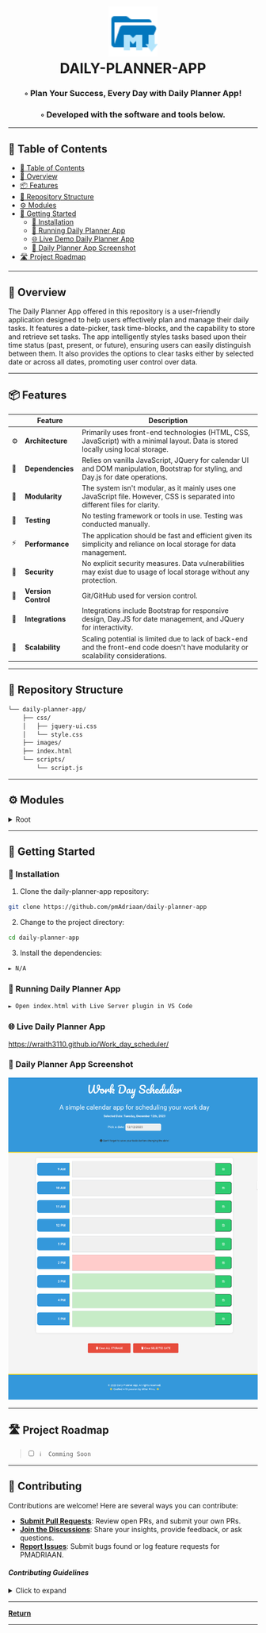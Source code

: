 <div align="center">
<h1 align="center">
<img src="https://raw.githubusercontent.com/PKief/vscode-material-icon-theme/ec559a9f6bfd399b82bb44393651661b08aaf7ba/icons/folder-markdown-open.svg" width="100" />
<br>DAILY-PLANNER-APP</h1>
<h3>◦ Plan Your Success, Every Day with Daily Planner App!</h3>
<h3>◦ Developed with the software and tools below.</h3>


</div>

---

## 📖 Table of Contents
- [📖 Table of Contents](#-table-of-contents)
- [📍 Overview](#-overview)
- [📦 Features](#-features)
- [📂 Repository Structure](#-repository-structure)
- [⚙️ Modules](#%EF%B8%8F-modules)
- [🚀 Getting Started](#-getting-started)
    - [🔧 Installation](#-installation)
    - [🤖 Running Daily Planner App](#-running-daily-planner-app)
    - [🌐 Live Demo Daily Planner App](#-live-demo-daily-planner-app)
    - [📸 Daily Planner App Screenshot ](#-daily-planner-app-screenshot)
- [🛣 Project Roadmap](#-project-roadmap)



---


## 📍 Overview

The Daily Planner App offered in this repository is a user-friendly application designed to help users effectively plan and manage their daily tasks. It features a date-picker, task time-blocks, and the capability to store and retrieve set tasks. The app intelligently styles tasks based upon their time status (past, present, or future), ensuring users can easily distinguish between them. It also provides the options to clear tasks either by selected date or across all dates, promoting user control over data.

---

## 📦 Features

|    | Feature            | Description                                                                                                        |
|----|--------------------|--------------------------------------------------------------------------------------------------------------------|
| ⚙️ | **Architecture**   | Primarily uses front-end technologies (HTML, CSS, JavaScript) with a minimal layout. Data is stored locally using local storage. |
| 🔗 | **Dependencies**   | Relies on vanilla JavaScript, JQuery for calendar UI and DOM manipulation, Bootstrap for styling, and Day.js for date operations.|
| 🧩 | **Modularity**     | The system isn't modular, as it mainly uses one JavaScript file. However, CSS is separated into different files for clarity.|
| 🧪 | **Testing**        | No testing framework or tools in use. Testing was conducted manually.|
| ⚡️ | **Performance**    | The application should be fast and efficient given its simplicity and reliance on local storage for data management.|
| 🔐 | **Security**       | No explicit security measures. Data vulnerabilities may exist due to usage of local storage without any protection.|
| 🔀 | **Version Control**| Git/GitHub used for version control.|
| 🔌 | **Integrations**   | Integrations include Bootstrap for responsive design, Day.JS for date management, and JQuery for interactivity. |
| 📶 | **Scalability**    | Scaling potential is limited due to lack of back-end and the front-end code doesn't have modularity or scalability considerations.|


---


## 📂 Repository Structure

```sh
└── daily-planner-app/
    ├── css/
    │   ├── jquery-ui.css
    │   └── style.css
    ├── images/
    ├── index.html
    └── scripts/
        └── script.js

```

---


## ⚙️ Modules

<details closed><summary>Root</summary>

| File                                                                                        | Summary                                                                                                                                                                                                                                                                                                                                                                                                                                                                                                                                                    |
| ---                                                                                         | ---                                                                                                                                                                                                                                                                                                                                                                                                                                                                                                                                                        |
| [index.html](https://github.com/pmAdriaan/daily-planner-app/blob/main/index.html)           | The code establishes the Work Day Scheduler, a simple daily planner app. It includes Google Fonts, JQuery, Bootstrap, and Day.js library to aid functionality and styling. It features a day-picker, instructions, a container for time-block tasks, and options to clear tasks by all storage or selected date. There are links to style sheets for additional CSS and JQuery UI styling. The file structure includes directories for storing CSS, images and scripts.                                                                                    |
| [jquery-ui.css](https://github.com/pmAdriaan/daily-planner-app/blob/main/css\jquery-ui.css) | The code defines a variety of user interface (UI) styles using CSS for a daily planner application. It includes styles for functional elements like icons, interaction cues, input fields, buttons, and UI states like hover, active, focus. It specifically styles jQuery-UI components like date-picker and provides customized icon sprites. It defines UI styles for layout helpers, overlays, error states, primary and secondary actions which control responsiveness of UI. The code also handles visual aspects like border-radius and box-shadow. |
| [style.css](https://github.com/pmAdriaan/daily-planner-app/blob/main/css\style.css)         | The code defines the CSS for the daily planner app, including color variables, font styles, layout specifications, and button designs. It handles various interactivity states (focus, hover) and conditions (past, present, future), ensuring a consistent, attractive appearance across different elements of the app. The design is responsive, with specific media queries for screen widths less than 768px.                                                                                                                                            |
| [script.js](https://github.com/pmAdriaan/daily-planner-app/blob/main/scripts\script.js)     | The JavaScript code for the daily planner application. It initializes a jQuery UI calendar, generates time blocks for hourly tasks within business hours (9AM-5PM), and saves or fetches these tasks from local storage. The selected date's tasks are dynamically updated and styled based on their time status (past, present, or future). Click events handle task saving, clear tasks for the selected date, and clear all tasks, with associated confirmation messages.                                                                             |

</details>

---

## 🚀 Getting Started

### 🔧 Installation

1. Clone the daily-planner-app repository:
```sh
git clone https://github.com/pmAdriaan/daily-planner-app
```

2. Change to the project directory:
```sh
cd daily-planner-app
```

3. Install the dependencies:
```sh
► N/A
```

### 🤖 Running Daily Planner App

```sh
► Open index.html with Live Server plugin in VS Code
```

### 🌐 Live Daily Planner App
https://wraith3110.github.io/Work_day_scheduler/


### 📸 Daily Planner App Screenshot

![Daily Planner App Screenshot](./images/daily-planner-app_screenshot.png?raw=true "daily-planner-app")

---


## 🛣 Project Roadmap

> - [ ] `ℹ️  Comming Soon`


---

## 🤝 Contributing

Contributions are welcome! Here are several ways you can contribute:

- **[Submit Pull Requests](https://github.com/pmAdriaan/daily-planner-app/blob/main/CONTRIBUTING.md)**: Review open PRs, and submit your own PRs.
- **[Join the Discussions](https://github.com/pmAdriaan/daily-planner-app/discussions)**: Share your insights, provide feedback, or ask questions.
- **[Report Issues](https://github.com/pmAdriaan/daily-planner-app/issues)**: Submit bugs found or log feature requests for PMADRIAAN.

#### *Contributing Guidelines*

<details closed>
<summary>Click to expand</summary>

1. **Fork the Repository**: Start by forking the project repository to your GitHub account.
2. **Clone Locally**: Clone the forked repository to your local machine using a Git client.
   ```sh
   git clone <your-forked-repo-url>
   ```
3. **Create a New Branch**: Always work on a new branch, giving it a descriptive name.
   ```sh
   git checkout -b new-feature-x
   ```
4. **Make Your Changes**: Develop and test your changes locally.
5. **Commit Your Changes**: Commit with a clear and concise message describing your updates.
   ```sh
   git commit -m 'Implemented new feature x.'
   ```
6. **Push to GitHub**: Push the changes to your forked repository.
   ```sh
   git push origin new-feature-x
   ```
7. **Submit a Pull Request**: Create a PR against the original project repository. Clearly describe the changes and their motivations.

Once your PR is reviewed and approved, it will be merged into the main branch.

</details>

---



[**Return**](#Top)

---
